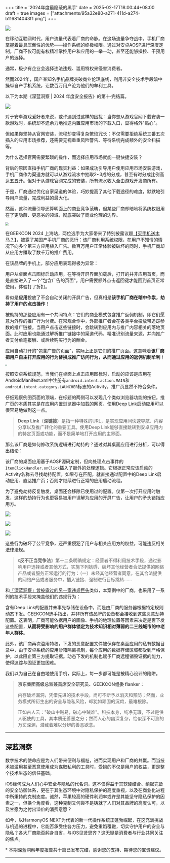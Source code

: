 +++
title = '2024年度最隐蔽的黑手'
date = 2025-02-17T18:00:44+08:00
draft = true
images = ["attachments/95a32e80-a271-411d-a274-b116814043f1.png"]
+++

![](attachments/7e1089b6-64d0-4678-8bd8-2f30746bf121.png)

在移动互联网时代，用户流量代表着厂商的命脉。在这场流量争夺战中，手机厂商掌握着最具压倒性的优势——操作系统的终极权限。通过对安卓AOSP进行深度定制，厂商不仅可能有权精准掌控用户和应用的一举一动，甚至还能够操控、干预用户的选择。

通常，极少有企业会选择违法违规、滥用特权来侵害消费者。

然而2024年，国产某知名手机品牌突破商业伦理底线，利用非安全技术手段暗中操纵自产手机系统，让数百万用户沦为他们的牟利工具。

以下为本期《深蓝洞察 | 2024 年度安全报告》的第十·完结篇。

 ![](attachments/95a32e80-a271-411d-a274-b116814043f1.png)


对于安卓游戏爱好者来说，或许遇到过这样的困扰：当你想从游戏官网下载安装一款游戏时，系统却不遗余力地推送内置应用市场的下载入口，显得格外"贴心"。

但如果你坚持从官网安装，流程却变得复杂繁琐冗长：不仅需要拒绝系统三番五次插入的应用市场推荐，还需要无视重重风险警告、等待系统完成额外的安全扫描等。

为什么选择官网需要繁琐的操作，而选择应用市场就能一键快捷安装？

背后的原因直指手机厂商的现实利益：如果成功引导用户使用应用市场安装游戏，手机厂商作为渠道方就可以从游戏流水中抽取2\~3成的分成，甚至有时分成比例高达五五开。但对于从游戏官网完成的安装，所有流水收入全由游戏开发商所有。

于是，厂商通过优化自家渠道的体验，巧妙提高了其他下载途径的难度，默默地引导用户流量，完成利益的最大化。

然而，这种流量引导还算明面上的商业竞争范畴，但某些厂商却暗地将系统权限用在了更隐蔽、更恶劣的领域，彻底突破了商业伦理的边界。


 <img src="attachments/9ce81ace-eaf0-4823-b1cb-85db607eb6ad.png" style="display: block; margin-left: auto; margin-right: auto; zoom: 60%;"/>

在GEEKCON 2024 上海站，两位选手为大家带来了特别披露议题[【买手机送木马？】](https://mp.weixin.qq.com/s/FegV2RuyNT0uwIb2QEnmWA)，披露了某国产手机厂商的恶行：该厂商利用系统权限，在用户不知情的情况下向多个第三方应用植入广告。数百万用户正常体验被破坏的同时，手机厂商却从应用方赚取了数千万的推广费用。

在该品牌的手机上，部分应用表现得极为异常：

用户从桌面点击图标启动应用，在等待开屏界面加载后，打开的并非应用首页，而是直接进入了一个"包含广告的页面"。用户需要额外点击返回键才能回到首页正常使用，体验打了折扣。

看似是**应用**投放了不会自动关闭的开屏广告，但真相是**该手机厂商在暗中作祟，劫持了用户的点击操作**！

被劫持的那些应用有一个共同特点：它们的商业模式包含推广返佣机制，即它们愿意为外界的推广行为付费。在常规合作中，外部推广者会在各类平台投放带追踪参数的推广链接。当用户点击这些链接时，会跳转到应用内与推广内容相关的落地页面。此时应用也能通过解析推广链接中的渠道代码，精准识别流量来源，并向推广者支付单笔报酬、或后续购买行为的酬金。

应用自动打开的"包含广告的页面"，实际上正是它们的推广页面。这意味着**该厂商把用户自主打开应用的行为替换成推广访问行为，从而通过应用的返佣机制牟利**！

 <img src="attachments/91bfe5f6-9a20-4d8e-95f5-f8d60cf32f11.png" style="display: block; margin-left: auto; margin-right: auto; zoom: 33%;"/>

按照安卓系统规范，当我们在桌面上点击应用图标时，启动的应该是应用在AndroidManifest.xml中注册有`android.intent.action.MAIN`和`android.intent.category.LAUNCHER`标志的Activity，推广页显然不符合条件。

仔细观察例图页面的顶端，在标题的两侧可以发现几个类似浏览器功能的按钮。推广页的本质其实是在应用内置浏览器中加载的网页，使用Deep Link启动应用可以很容易地做到这一点。

> **Deep Link**（**深链接**）是指一种特殊的URL，是实现应用间快速导航、内容分享以及推广转化的重要工具。使用Deep Link能够直接跳转到安卓应用内的特定页面或功能，而不是简单地打开应用的主界面。


那么该厂商是如何修改系统逻辑进行劫持的？通过对其桌面应用进行分析，可以得出结论：

该厂商的桌面应用基于AOSP源码定制，但向处理点击事件的`ItemClickHandler.onClick`插入了额外的处理逻辑。它根据正常应该启动的Activity名称去寻找劫持配置，如果存在匹配，就直接通过配置中的Deep Link启动应用、直达推广页；否则才继续进行正常的应用启动流程。

为了避免劫持反复触发，桌面还会移除已使用过的配置。仅第一次打开应用时触发，这样的劫持行为也更容易被用户误解为应用的开屏广告，让用户的矛头错指应用方。

 ![](attachments/b2d5b0da-2a3e-4a76-b02f-1d9f02b34efb.png)

 ![](attachments/6cddfed9-83a5-4c88-a4ca-295f6755fe15.png)

 ![](attachments/b469c3f6-7103-4902-a51c-cc4553105700.png)


这些行为破坏了公平竞争，还严重侵犯了用户与相关应用方的权益，可能违反相关法律法规。

> 《**反不正当竞争法**》第十二条明确规定：经营者不得利用技术手段，通过影响用户选择或者其他方式，实施下列妨碍、破坏其他经营者合法提供的网络产品或者服务正常运行的行为：（一）未经其他经营者同意，在其合法提供的网络产品或者服务中，插入链接、强制进行目标跳转……


和[「深蓝洞察」曾披露过的另一家违规巨头](https://mp.weixin.qq.com/s/P_EYQxOEupqdU0BJMRqWsw)类似，本案例中的厂商，也采用了一系列的技术手段来掩盖他们的违规行为：

含有Deep Link的配置并未事先存储在设备中，而是由厂商的服务器根据特定规则动态下发。GEEKCON选手指出，并非所有该品牌的设备都会接收到这些恶意劫持配置。这表明，厂商可能依据用户的画像、手机的地理位置等因素来决定是否下发这些配置，**从而将受影响的用户群体锁定为技术知识相对薄弱的二三线城市的中老年人群体**。

此外，该厂商再次滥用特权，下发的恶意配置文件被保存在桌面应用的私有数据目录中，由于安卓系统的应用沙箱隔离机制，每个应用的数据存储区域都受到严格保护，以此阻止第三方提取证据。动态下发的机制也赋予厂商远程销毁证据的能力，使得追踪与固证更加困难。

我们以为自己在自由地使用手机，实际上，每一步都可能是被精心设计的陷阱。


> **京东集团高级总监兼首席安全研究员、GEEKCON组委 flanker**：
>
> 内存破坏漏洞，凭借先进的技术手段，尚可不断予以消灭和预防；然而，业务模式所衍生出的安全与隐私风险，却犹如顽固的沉疴，最难根除。
>
> 正如古人云："破山中贼易，破心中贼难"。科技本身，纯净无瑕，不过是供人驱使的工具，其本质无善恶之分；然而人心的幽深复杂，恰似深不可测的万丈深渊，潜藏着难以分辨的善恶欲念。



---

## 深蓝洞察

数字技术的使命应是为人们带来便利与福祉，进而实现用户和厂商的共赢。而当技术被滥用甚至恶意使用成为谋取私利的工具时，受损的不仅是用户的权益，更是整个技术生态的信任基础。

iOS缘何成为人们心中安全与隐私的代名词，这不仅得益于其软硬结合、缜密完备的安全防御体系，更在于其生态环境中对隐私保护的高度重视，以及在商业化进程中所秉持的克制态度。诚然，苹果较高的硬件利润率或许是其能坚守隐私保护的因素之一，但换个角度看，这种克制又何尝不是铸就了人们对其品牌的高度认可，以及甘愿为之付出溢价的消费意愿？

如今，以HarmonyOS NEXT为代表的新一代操作系统正蓬勃崛起，在这充满挑战与机遇的进程中，它能否承受住各方压力，避免重蹈覆辙，切实守护用户的安全与隐私？各大厂商能否躬身自省，与iOS见贤思齐？这无疑是消费者与行业共同关注的焦点。

\* 本期深蓝洞察年度报告共十篇已发布完结，感谢您的支持、期待您的宝贵建议。

---